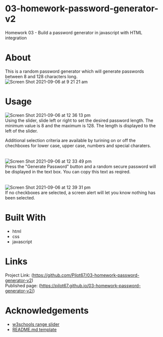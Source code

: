 # 03-homework-password-generator-v2
Homework 03 - Build a password generator in javascript with HTML integration  

# About
This is a random password generator which will generate passwords between 8 and 128 characters long.  
![Screen Shot 2021-09-06 at 9 21 21 am](https://user-images.githubusercontent.com/86697483/132151361-c3c1a649-8ee0-43cc-8a1f-0c095ec2fa05.png)  

# Usage
![Screen Shot 2021-09-06 at 12 36 13 pm](https://user-images.githubusercontent.com/86697483/132152651-20256fae-6d49-436e-b7cc-143d7d2074bd.png)  
Using the slider, slide left or right to set the desired password length. The minimum value is 8 and the maximum is 128. The length is displayed to the left of the slider.
  
Additional selection criteria are available by turining on or off the chechboxes for lower case, upper case, numbers and special charaters.
  \
  \
  \
![Screen Shot 2021-09-06 at 12 33 49 pm](https://user-images.githubusercontent.com/86697483/132152483-1c03a5b9-65af-472d-a3d6-9426733de041.png)  
Press the "Generate Password" button and a random secure password will be displayed in the text box. You can copy this text as reqired.
  \
  \
  \
![Screen Shot 2021-09-06 at 12 39 31 pm](https://user-images.githubusercontent.com/86697483/132153005-b575263f-7bf0-4390-b9b8-6552efe7d733.png)  
If no checkboxes are selected, a screen alert will let you know nothing has been selected.  
  
# Built With
* html  
* css  
* javascript  

  
# Links
Project Link: (https://github.com/Pilot67/03-homework-password-generator-v2)  
Published page: (https://pilot67.github.io/03-homework-password-generator-v2/)  
  
  
  
# Acknowledgements
* [w3schools range slider](https://www.w3schools.com/howto/howto_js_rangeslider.asp)  
* [README.md template](https://github.com/othneildrew/Best-README-Template)


